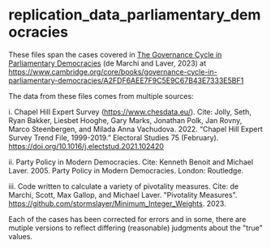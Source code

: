 # replication_data_parliamentary_democracies

These files span the cases covered in <u>The Governance Cycle in Parliamentary Democracies</u> (de Marchi and Laver, 2023) at https://www.cambridge.org/core/books/governance-cycle-in-parliamentary-democracies/A2FDF6AEE7F9C5E9C67B43E7333E5BF1

The data from these files comes from multiple sources:

i. Chapel Hill Expert Survey (https://www.chesdata.eu/).  Cite: Jolly, Seth, Ryan Bakker, Liesbet Hooghe, Gary Marks, Jonathan Polk, Jan Rovny, Marco Steenbergen, and Milada Anna Vachudova. 2022. “Chapel Hill Expert Survey Trend File, 1999-2019.” Electoral Studies 75 (February). https://doi.org/10.1016/j.electstud.2021.102420

ii. Party Policy in Modern Democracies.  Cite: Kenneth Benoit and Michael Laver.  2005.  Party Policy in Modern Democracies.  London: Routledge.

iii. Code written to calculate a variety of pivotality measures.  Cite: de Marchi, Scott, Max Gallop, and Michael Laver. "Pivotality Measures". https://github.com/stormslayer/Minimum_Integer_Weights. 2023.

Each of the cases has been corrected for errors and in some, there are mutiple versions to reflect differing (reasonable) judgments about the "true" values.  

